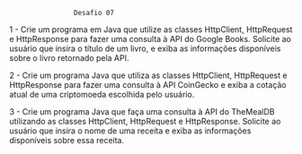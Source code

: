                    Desafio 07



 1 - Crie um programa em Java que utilize as classes HttpClient, HttpRequest e HttpResponse para fazer uma consulta à API do Google Books. Solicite ao usuário que insira o título de um livro, e exiba as informações disponíveis sobre o livro retornado pela API.
 
 2 - Crie um programa Java que utiliza as classes HttpClient, HttpRequest e HttpResponse para fazer uma consulta à API CoinGecko e exiba a cotação atual de uma criptomoeda escolhida pelo usuário.
 
 3 - Crie um programa Java que faça uma consulta à API do TheMealDB utilizando as classes HttpClient, HttpRequest e HttpResponse. Solicite ao usuário que insira o nome de uma receita e exiba as informações disponíveis sobre essa receita.
